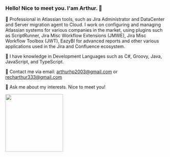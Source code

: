 ### Hello! Nice to meet you. I'am Arthur. 👋

🔭 Professional in Atlassian tools, such as Jira Administrator and DataCenter and Server migration agent to Cloud. I work on configuring and managing Atlassian systems for various companies in the market, using plugins such as ScriptRunner, Jira Misc Workflow Extensions (JMWE), Jira Misc Workflow Toolbox (JWT), EazyBI for advanced reports and other various applications used in the Jira and Confluence ecosystem.

🔭 I have knowledge in Development Languages such as C#, Groovy, Java, JavaScript, and TypeScript.

👯 Contact me via email: arthurhp2003@gmail.com or recharthur333@gmail.com

💬 Ask me about my interests. Nice to meet you!

<div>
  <a href="https://github.com/arthur1786">
  <img height="180em" src="https://github-readme-stats.vercel.app/api?username=arthur1786&show_icons=true&theme=white&include_all_commits=true&count_private=true"/>
  
</div>
  

